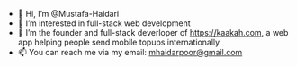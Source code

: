 - 👋 Hi, I’m @Mustafa-Haidari
- 👀 I’m interested in full-stack web development
- 🌱 I’m the founder and full-stack deverloper of https://kaakah.com, a web app helping people send mobile topups internationally
- 📫 You can reach me via my email: mhaidarpoor@gmail.com

<!---
Mustafa-Haidari/Mustafa-Haidari is a ✨ special ✨ repository because its `README.md` (this file) appears on your GitHub profile.
You can click the Preview link to take a look at your changes.
--->
